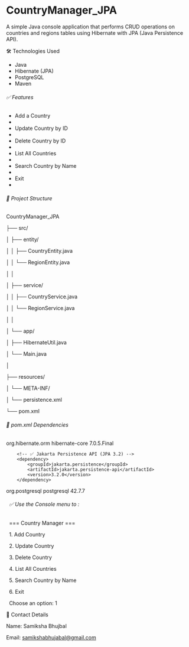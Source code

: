 # CountryManager_JPA


 A simple Java console application that performs CRUD operations on countries and regions tables using Hibernate with JPA (Java Persistence API).





🛠️ Technologies Used



* Java
* Hibernate (JPA)
* PostgreSQL
* Maven





###### ✅ Features



* Add a Country
* 
* Update Country by ID
* 
* Delete Country by ID
* 
* List All Countries
* 
* Search Country by Name
* 
* Exit
* 







###### 🔧  Project Structure



CountryManager\_JPA

├── src/

│     ├── entity/

│     │     ├── CountryEntity.java

│     │     └── RegionEntity.java

│     │

│     ├── service/

│     │    ├── CountryService.java

│     │    └── RegionService.java

│     │

│     └── app/

│         ├── HibernateUtil.java

│         └── Main.java

│   

├── resources/ 

│       └── META-INF/

│             └── persistence.xml

└── pom.xml





###### 📄 pom.xml Dependencies


 <dependencies>
        <!-- ✅ Hibernate Core 7.x -->
        <dependency>
            <groupId>org.hibernate.orm</groupId>
            <artifactId>hibernate-core</artifactId>
            <version>7.0.5.Final</version>
        </dependency>

        <!-- ✅ Jakarta Persistence API (JPA 3.2) -->
        <dependency>
            <groupId>jakarta.persistence</groupId>
            <artifactId>jakarta.persistence-api</artifactId>
            <version>3.2.0</version>
        </dependency>

<dependency>
    <groupId>org.postgresql</groupId>
    <artifactId>postgresql</artifactId>
    <version>42.7.7</version>
</dependency>

 </dependencies>







###### &nbsp;  ✅ Use  the Console menu to : 







&nbsp;        === Country Manager ===

&nbsp;     1. Add Country

&nbsp;     2. Update Country

&nbsp;     3. Delete Country

&nbsp;     4. List All Countries

&nbsp;     5. Search Country by Name

&nbsp;     6. Exit

&nbsp;    Choose an option: 1




📌 Contact Details

Name: Samiksha Bhujbal

Email: samikshabhujabal@gmail.com

